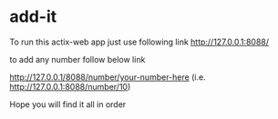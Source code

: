 # add-it
To run this actix-web app just use following link
http://127.0.0.1:8088/

to add any number follow below link

http://127.0.0.1/8088/number/your-number-here         (i.e. http://127.0.0.1:8088/number/10)

Hope you will find it all in order
